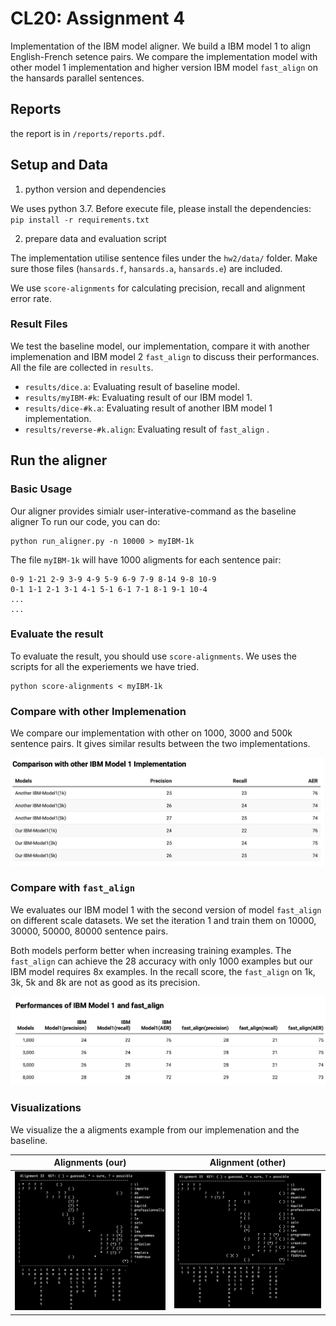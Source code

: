 # CL20: Assignment 4

Implementation of the IBM model aligner. We build a IBM model 1 to align English-French setence pairs. We compare the implementation model with other model 1 implementation and higher version IBM model `fast_align` on the hansards parallel sentences.

## Reports

the report is in `/reports/reports.pdf`.

## Setup and Data

1. python version and dependencies 

We uses python 3.7. Before execute file, please install the dependencies:
`pip install -r requirements.txt`

2. prepare data and evaluation script

The implementation utilise sentence files under the `hw2/data/` folder. 
Make sure those files (`hansards.f`, `hansards.a`, `hansards.e`) are included.

We use `score-alignments` for calculating precision, recall and alignment error rate.

### Result Files 

We test the baseline model, our implementation, compare it with another implemenation and IBM model 2 `fast_align` to discuss their performances.
All the file are collected in `results`.

* `results/dice.a`: Evaluating result of baseline model.
* `results/myIBM-#k`: Evaluating result of our IBM model 1.
* `results/dice-#k.a`: Evaluating result of another IBM model 1 implementation. 
* `results/reverse-#k.align`: Evaluating result of `fast_align` .

## Run the aligner

### Basic Usage

Our aligner provides simialr user-interative-command as the baseline aligner
To run our code, you can do: 

```
python run_aligner.py -n 10000 > myIBM-1k
```

The file `myIBM-1k` will have 1000 aligments for each sentence pair:
```
0-9 1-21 2-9 3-9 4-9 5-9 6-9 7-9 8-14 9-8 10-9
0-1 1-1 2-1 3-1 4-1 5-1 6-1 7-1 8-1 9-1 10-4 
...
...
```

### Evaluate the result

To evaluate the result, you should use `score-alignments`. We uses the scripts for all the experiements we have tried.

```
python score-alignments < myIBM-1k
```

### Compare with other Implemenation 

We compare our implementation with other on 1000, 3000 and 500k sentence pairs. It gives similar results between the two implementations.

![alt text](./img/img1.png)


### Compare with `fast_align`

We evaluates our IBM model 1 with the second version of model `fast_align` on different scale datasets. We set the iteration 1 and train them on 10000, 30000, 50000, 80000 sentence pairs. 

Both models perform better when increasing training examples. The `fast_align` can achieve the 28 accuracy with only 1000 examples but our IBM model requires 8x examples. In the recall score, the `fast_align` on 1k, 3k, 5k and 8k are not as good as its precision.   

![alt text](./img/img2.png)


### Visualizations 

We visualize the a aligments example from our implemenation and the baseline. 

Alignments (our)             |  Alignment (other)
:-------------------------:|:-------------------------:
![](./img/img3-align33-our.png)  |  ![](./img/img4-align33-baseline.png)
